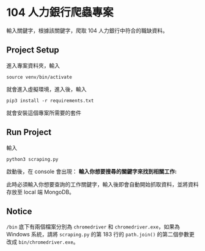 # 104 人力銀行爬蟲專案

輸入關鍵字，根據該關鍵字，爬取 104 人力銀行中符合的職缺資料。

## Project Setup

進入專案資料夾，輸入

```
source venv/bin/activate
```

就會進入虛擬環境，進入後，輸入

```
pip3 install -r requirements.txt
```

就會安裝這個專案所需要的套件

## Run Project

輸入

```
python3 scraping.py
```

啟動後，在 console 會出現： **輸入你想要搜尋的關鍵字來找到相關工作:**

此時必須輸入你想要查詢的工作關鍵字，輸入後即會自動開始抓取資料，並將資料存放至 local 端 MongoDB。

## Notice

`/bin` 底下有兩個檔案分別為 `chromedriver` 和 `chromedriver.exe`，如果為 Windows 系統，請將 `scraping.py` 的第 183 行的 `path.join()` 的第二個參數更改成 `bin/chromedriver.exe`。
